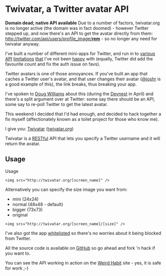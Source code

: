 # Twivatar, a Twitter avatar API

<div class=update>
  <p><strong>Domain dead; native API available</strong> Due to a number of factors, twivatar.org is no longer active (the domain was in fact doomed) - however Twitter stepped up, and now there's an API to get the avatar directly from them: <a href="http://twitter.com/api/users/profile_image/rem">http://twitter.com/api/users/profile_image/<strong>rem</strong></a> - so no longer any need for twivatar anyway.</p>
</div>

I've built a number of different mini-apps for Twitter, and run in to [various](http://groups.google.com/group/twitter-development-talk/browse_thread/thread/9a6f85e8beac68f5) [API](http://groups.google.com/group/twitter-development-talk/browse_thread/thread/3e87ad44d63835d8/a2828dd9758323a9?lnk=gst&q=remy#a2828dd9758323a9) [limitations](http://groups.google.com/group/twitter-development-talk/browse_thread/thread/2f0f10cae3cf6824) [that](http://groups.google.com/group/twitter-development-talk/browse_thread/thread/e1a61d579dca9300/cb65a0ad8f7ddcfe?lnk=gst&q=remy#cb65a0ad8f7ddcfe) I've not been [happy](http://groups.google.com/group/twitter-development-talk/browse_thread/thread/506cda469e9cfe2a/7d673932ee666c1b?lnk=gst&q=remy#7d673932ee666c1b) with (equally, Twitter did add the favourite count and fix the auth issue on favs).

Twitter avatars is one of those annoyances.  If you've built an app that caches a Twitter user's avatar, and that user changes their avatar ([@joshr](http://twitter.com/joshr) is a good example of this), the link breaks, thus breaking your app.

<!--more-->
I've spoken to [Doug Williams](http://twitter.com/dougw) about this (during the [Devnest](http://twitterdevelopernest.com/) in April) and there's a split argument over at Twitter: some say there should be an API, some say to re-poll Twitter to get the latest avatar.

This weekend I decided that I'd had enough, and decided to hack together a fix myself (affectionately known as a toilet project for those who know me).

I give you: [Twivatar](http://twivatar.org) ([twivatar.org](http://twivatar.org))

Twivatar is a [RESTful](http://en.wikipedia.org/wiki/Representational_State_Transfer "Wikipedia Entry: Representational State Transfer") API that lets you specify a Twitter username and it will return the avatar.

## Usage

Usage
<pre><code>&lt;img src=&quot;http://twivatar.org/[screen_name]&quot; /&gt;</code></pre>

Alternatively you can specify the size image you want from:

* mini (24x24)
* normal (48x48 - default)
* bigger (73x73)
* original

<pre><code>&lt;img src=&quot;http://twivatar.org/[screen_name]/[size]&quot; /&gt;</code></pre>

I've also got the app [whitelisted](http://apiwiki.twitter.com/Rate-limiting) so there's no worries about it being blocked from Twitter.

All the source code is available on [GitHub](http://github.com/remy/twivatar/) so go ahead and fork 'n hack if you want to.

You can see the API working in action on the [Weird Habit](http://weirdhabit.com) site - yes, it is safe for work ;-)